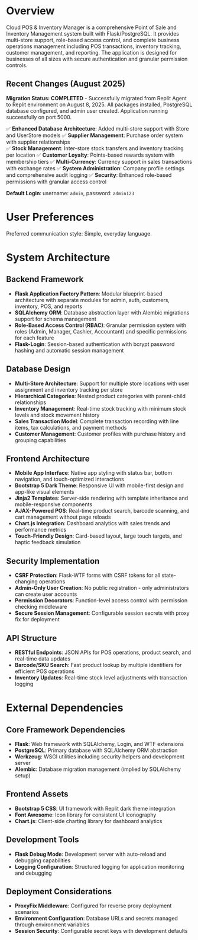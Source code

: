 # Overview

Cloud POS & Inventory Manager is a comprehensive Point of Sale and Inventory Management system built with Flask/PostgreSQL. It provides multi-store support, role-based access control, and complete business operations management including POS transactions, inventory tracking, customer management, and reporting. The application is designed for businesses of all sizes with secure authentication and granular permission controls.

## Recent Changes (August 2025)

**Migration Status: COMPLETED** - Successfully migrated from Replit Agent to Replit environment on August 8, 2025. All packages installed, PostgreSQL database configured, and admin user created. Application running successfully on port 5000.

✅ **Enhanced Database Architecture**: Added multi-store support with Store and UserStore models
✅ **Supplier Management**: Purchase order system with supplier relationships  
✅ **Stock Management**: Inter-store stock transfers and inventory tracking per location
✅ **Customer Loyalty**: Points-based rewards system with membership tiers
✅ **Multi-Currency**: Currency support in sales transactions with exchange rates
✅ **System Administration**: Company profile settings and comprehensive audit logging
✅ **Security**: Enhanced role-based permissions with granular access control

**Default Login**: username: `admin`, password: `admin123`

# User Preferences

Preferred communication style: Simple, everyday language.

# System Architecture

## Backend Framework
- **Flask Application Factory Pattern**: Modular blueprint-based architecture with separate modules for admin, auth, customers, inventory, POS, and reports
- **SQLAlchemy ORM**: Database abstraction layer with Alembic migrations support for schema management
- **Role-Based Access Control (RBAC)**: Granular permission system with roles (Admin, Manager, Cashier, Accountant) and specific permissions for each feature
- **Flask-Login**: Session-based authentication with bcrypt password hashing and automatic session management

## Database Design
- **Multi-Store Architecture**: Support for multiple store locations with user assignment and inventory tracking per store
- **Hierarchical Categories**: Nested product categories with parent-child relationships
- **Inventory Management**: Real-time stock tracking with minimum stock levels and stock movement history
- **Sales Transaction Model**: Complete transaction recording with line items, tax calculations, and payment methods
- **Customer Management**: Customer profiles with purchase history and grouping capabilities

## Frontend Architecture
- **Mobile App Interface**: Native app styling with status bar, bottom navigation, and touch-optimized interactions
- **Bootstrap 5 Dark Theme**: Responsive UI with mobile-first design and app-like visual elements
- **Jinja2 Templates**: Server-side rendering with template inheritance and mobile-responsive components
- **AJAX-Powered POS**: Real-time product search, barcode scanning, and cart management without page reloads
- **Chart.js Integration**: Dashboard analytics with sales trends and performance metrics
- **Touch-Friendly Design**: Card-based layout, large touch targets, and haptic feedback simulation

## Security Implementation
- **CSRF Protection**: Flask-WTF forms with CSRF tokens for all state-changing operations
- **Admin-Only User Creation**: No public registration - only administrators can create user accounts
- **Permission Decorators**: Function-level access control with permission checking middleware
- **Secure Session Management**: Configurable session secrets with proxy fix for deployment

## API Structure
- **RESTful Endpoints**: JSON APIs for POS operations, product search, and real-time data updates
- **Barcode/SKU Search**: Fast product lookup by multiple identifiers for efficient POS operations
- **Inventory Updates**: Real-time stock level adjustments with transaction logging

# External Dependencies

## Core Framework Dependencies
- **Flask**: Web framework with SQLAlchemy, Login, and WTF extensions
- **PostgreSQL**: Primary database with SQLAlchemy ORM abstraction
- **Werkzeug**: WSGI utilities including security helpers and development server
- **Alembic**: Database migration management (implied by SQLAlchemy setup)

## Frontend Assets
- **Bootstrap 5 CSS**: UI framework with Replit dark theme integration
- **Font Awesome**: Icon library for consistent UI iconography
- **Chart.js**: Client-side charting library for dashboard analytics

## Development Tools
- **Flask Debug Mode**: Development server with auto-reload and debugging capabilities
- **Logging Configuration**: Structured logging for application monitoring and debugging

## Deployment Considerations
- **ProxyFix Middleware**: Configured for reverse proxy deployment scenarios
- **Environment Configuration**: Database URLs and secrets managed through environment variables
- **Session Security**: Configurable secret keys with development defaults